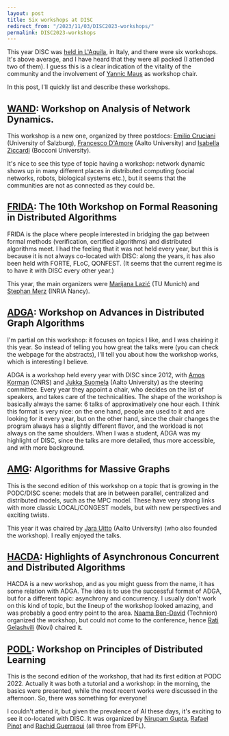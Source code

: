 ```yaml
---
layout: post
title: Six workshops at DISC
redirect_from: "/2023/11/03/DISC2023-workshops/"
permalink: DISC2023-workshops
---
```


This year DISC was 
[held in L'Aquila](https://www.disc-conference.org/wp/disc2023/), in Italy,
and there were six workshops. It's above average, and I have heard that 
they were all packed (I attended two of them). I guess this is a clear 
indication of the vitality of the community and the involvement of 
[Yannic Maus](https://academia.yannicmaus.de/publications.php) as 
workshop chair. 

In this post, I'll quickly list and describe these workshops.

## [WAND](https://sites.google.com/view/wand2023/home): Workshop on Analysis of Network Dynamics.  

This workshop is a new one, organized by three postdocs: 
[Emilio Cruciani](https://sites.google.com/view/emiliocruciani/) (University of Salzburg), 
[Francesco D'Amore](https://fdamore95.github.io/) (Aalto University) and 
[Isabella Ziccardi](https://sites.google.com/view/isabellaziccardi/) (Bocconi University). 

It's nice to see this type of topic having a workshop: network dynamic 
shows up in many different places in distributed computing (social networks, 
robots, biological systems etc.), but it seems that the communities are not
as connected as they could be. 

## [FRIDA](https://frida-2023.github.io/): The 10th Workshop on Formal Reasoning in Distributed Algorithms

FRIDA is the place where people interested 
in bridging the gap between formal methods (verification, certified algorithms)
and distributed algorithms meet. 
I had the feeling that it was not held every
year, but this is because it is not always co-located with DISC: along the 
years, it has also been held with FORTE, FLoC, QONFEST. 
(It seems that the current regime is to have it with DISC every other year.)

This year, the main organizers were 
[Marijana Lazić](https://www.cs.cit.tum.de/tcs/personen/marijana-lazic/#c26286)
(TU Munich)
and 
[Stephan Merz](https://members.loria.fr/Stephan.Merz/) (INRIA Nancy). 

## [ADGA](https://adga-workshop.org/2023/): Workshop on Advances in Distributed Graph Algorithms

I'm partial on this workshop: it focuses on topics I like, and I was
chairing it this year. So instead of telling you how great the talks were 
(you can check the webpage for the abstracts), I'll tell you about how the 
workshop works, which is interesting I believe.

ADGA is a workshop held every year with DISC since 2012, with 
[Amos Korman](https://amoskorman.com/) (CNRS) and 
[Jukka Suomela](https://jukkasuomela.fi/) (Aalto University)
as the steering committee. Every year they appoint a chair, who decides on 
the list of speakers, and takes care of the technicalities. The shape of the
workshop is basically always the same: 6 talks of approximatively one hour 
each. 
I think this format is very nice: on the one hand, people are used to it 
and are looking for it every year, but on the other hand, since the chair 
changes the program always has a slightly different flavor, and the 
workload is not always on the same shoulders. When I was a student, ADGA 
was my highlight of DISC, since the talks are more detailed, thus
more accessible, and with more background.

## [AMG](https://users.aalto.fi/~uittoj3/AMG2023/): Algorithms for Massive Graphs

This is the second edition of this workshop on a topic that is growing in 
the PODC/DISC scene: models that are in between parallel, 
centralized and distributed models, such as the MPC model. 
These have very strong links with more classic LOCAL/CONGEST models, but with 
new perspectives and exciting twists. 

This year it was chaired by [Jara Uitto](https://users.aalto.fi/~uittoj3/#jara)
(Aalto University) (who also founded the workshop). I really enjoyed the talks.

## [HACDA](https://sites.google.com/view/hacda-workshop/home): Highlights of Asynchronous Concurrent and  Distributed Algorithms

HACDA is a new workshop, and as you might guess from the name, it has some
relation with ADGA. The idea is to use the successful format of ADGA, but 
for a different topic: asynchrony and concurrency. I usually don't work 
on this kind of topic, but the lineup of the workshop looked amazing, and 
was probably a good entry point to the area. 
[Naama Ben-David](https://sites.google.com/view/naama-ben-david/home) (Technion)
organized the workshop, but could not come to the conference, hence 
[Rati Gelashvili](https://www.cs.toronto.edu/~gelash/) (Novi) chaired it.

## [PODL](https://dcl.epfl.ch/site/disc2023): Workshop on Principles of Distributed Learning

This is the second edition of the workshop, that had its first edition at 
PODC 2022. Actually it was both a tutorial and a workshop: in the morning, 
the basics were presented, while the most recent works were discussed in the 
afternoon. So, there was something for everyone!

I couldn't attend it, but given the prevalence of AI these days, it's 
exciting to see it co-located with DISC. It was organized by 
[Nirupam Gupta](https://nirupam115.github.io/), 
[Rafael Pinot](https://rpinot.github.io/) 
and 
[Rachid Guerraoui](http://lpdwww.epfl.ch/rachid/index.html) (all three from EPFL).
 
 
 



